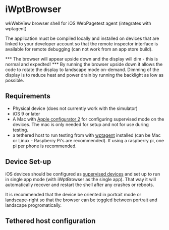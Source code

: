 # iWptBrowser
wkWebView browser shell for iOS WebPagetest agent (integrates with wptagent)

The application must be compiled locally and installed on devices that are linked to your developer account so that the remote inspector interface is available for remote debugging (can not work from an app store build).

*** The browser will appear upside down and the display will dim - this is normal and expedted! ***
By running the browser upside down it allows the code to rotate the display to landscape mode on-demand.  Dimming of the display is to reduce heat and power drain by running the backlight as low as possible.

## Requirements
* Physical device (does not currently work with the simulator)
* iOS 9 or later
* A Mac with [Apple configurator 2](https://itunes.apple.com/us/app/apple-configurator-2/id1037126344?mt=12) for configuring supervised mode on the devices. The mac is only needed for setup and not for use during testing.
* a tethered host to run testing from with [wptagent](https://github.com/WPO-Foundation/wptagent) installed (can be Mac or Linux - Raspberry Pi's are recommended).  If using a raspberry pi, one pi per phone is recommended.

## Device Set-up
iOS devices should be configured as [supervised devices](https://www.howtogeek.com/252286/how-to-put-an-iphone-or-ipad-into-supervised-mode-to-unlock-powerful-management-features/) and set up to run in single app mode (with iWptBrowser as the single app).  That way it will automatically recover and restart the shell after any crashes or reboots.

It is recommended that the device be oriented in portrait mode or landscape-right so that the browser can be toggled between portrait and landscape progromatically.

## Tethered host configuration
